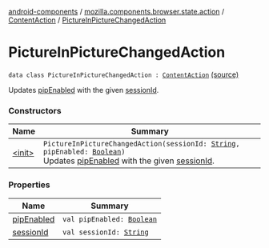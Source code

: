 [android-components](../../../index.md) / [mozilla.components.browser.state.action](../../index.md) / [ContentAction](../index.md) / [PictureInPictureChangedAction](./index.md)

# PictureInPictureChangedAction

`data class PictureInPictureChangedAction : `[`ContentAction`](../index.md) [(source)](https://github.com/mozilla-mobile/android-components/blob/master/components/browser/state/src/main/java/mozilla/components/browser/state/action/BrowserAction.kt#L261)

Updates [pipEnabled](pip-enabled.md) with the given [sessionId](session-id.md).

### Constructors

| Name | Summary |
|---|---|
| [&lt;init&gt;](-init-.md) | `PictureInPictureChangedAction(sessionId: `[`String`](https://kotlinlang.org/api/latest/jvm/stdlib/kotlin/-string/index.html)`, pipEnabled: `[`Boolean`](https://kotlinlang.org/api/latest/jvm/stdlib/kotlin/-boolean/index.html)`)`<br>Updates [pipEnabled](pip-enabled.md) with the given [sessionId](session-id.md). |

### Properties

| Name | Summary |
|---|---|
| [pipEnabled](pip-enabled.md) | `val pipEnabled: `[`Boolean`](https://kotlinlang.org/api/latest/jvm/stdlib/kotlin/-boolean/index.html) |
| [sessionId](session-id.md) | `val sessionId: `[`String`](https://kotlinlang.org/api/latest/jvm/stdlib/kotlin/-string/index.html) |
